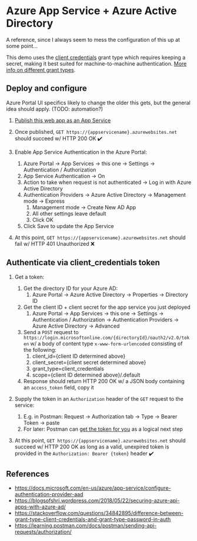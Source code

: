 # Azure App Service + Azure Active Directory

A reference, since I always seem to mess the configuration of this up at some point...

This demo uses the [client credentials](https://oauth.net/2/grant-types/client-credentials/) grant type which requires keeping a secret, making it best suited for machine-to-machine authentication. [More info on different grant types](https://oauth.net/2/grant-types/).

## Deploy and configure

Azure Portal UI specifics likely to change the older this gets, but the general idea should apply. (TODO: automation?)

1. [Publish this web app as an App Service](https://docs.microsoft.com/en-us/visualstudio/deployment/quickstart-deploy-to-azure)

1. Once published, `GET https://{appservicename}.azurewebsites.net` should succeed w/ HTTP 200 OK ✔️

1. Enable App Service Authentication in the Azure Portal:
   1. Azure Portal -> App Services -> this one -> Settings -> Authentication / Authorization
   1. App Service Authentication -> On
   1. Action to take when request is not authenticated -> Log in with Azure Active Directory
   1. Authentication Providers -> Azure Active Directory -> Management mode -> Express
      1. Management mode -> Create New AD App
      1. All other settings leave default
      1. Click OK
   1. Click Save to update the App Service

1. At this point, `GET https://{appservicename}.azurewebsites.net` should fail w/ HTTP 401 Unauthorized ❌

## Authenticate via client_credentials token

1. Get a token:
   1. Get the directory ID for your Azure AD:
      1. Azure Portal -> Azure Active Directory -> Properties -> Directory ID
   1. Get the client ID + client secret for the app service you just deployed
      1. Azure Portal -> App Services -> this one -> Settings -> Authentication / Authorization -> Authentication Providers -> Azure Active Directory -> Advanced
   1. Send a `POST` request to `https://login.microsoftonline.com/{directoryId}/oauth2/v2.0/token` w/ a body of content type `x-www-form-urlencoded` consisting of the following:
      1. client_id={client ID determined above}
      1. client_secret={client secret determined above}
      1. grant_type=client_credentials
      1. scope={client ID determined above}/.default
   1. Response should return HTTP 200 OK w/ a JSON body containing an `access_token` field, copy it

1. Supply the token in an `Authorization` header of the `GET` request to the service:
   1. E.g. in Postman: Request -> Authorization tab -> Type -> Bearer Token -> paste
   1. For later: Postman can [get the token for you](https://learning.postman.com/docs/postman/sending-api-requests/authorization/#oauth-20) as a logical next step

1. At this point, `GET https://{appservicename}.azurewebsites.net` should succeed w/ HTTP 200 OK as long as a valid, unexpired token is provided in the `Authorization: Bearer {token}` header ✔️

## References

* <https://docs.microsoft.com/en-us/azure/app-service/configure-authentication-provider-aad>
* <https://blogsofshri.wordpress.com/2018/05/22/securing-azure-api-apps-with-azure-ad/>
* <https://stackoverflow.com/questions/34842895/difference-between-grant-type-client-credentials-and-grant-type-password-in-auth>
* <https://learning.postman.com/docs/postman/sending-api-requests/authorization/>